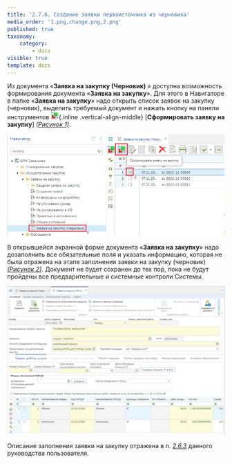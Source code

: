 ```yaml
---
title: '2.7.6. Создание заявки первоисточника из черновика'
media_order: '1.png,change.png,2.png'
published: true
taxonomy:
    category:
        - docs
visible: true
template: docs
---
```


Из документа «**Заявка на закупку (Черновик)** » доступна возможность формирования документа «**Заявка на закупку**». Для этого в Навигаторе в папке «**Заявка на закупку**» надо открыть список заявок на закупку (черновик), выделить требуемый документ и нажать кнопку на панели инструментов  ![](change.png){.inline .vertical-align-middle}  [**Сформировать заявку на закупку**] *[(Рисунок 1)](#ris-01)*.

![Кнопка формирования заявки на закупку](1.png?id=ris-01)

В открывшейся экранной форме документа «**Заявка на закупку**» надо дозаполнить все обязательные поля и указать информацию, которая не была отражена на этапе заполнения заявки на закупку (черновик) *[(Рисунок 2)](#ris-02)*. Документ не будет сохранен до тех пор, пока не будут пройдены все предварительные и системные контроли Системы.

![Заявка на закупку предзаполненная данными из Заявки на закупку (Черновик)](2.png?id=ris-02)

Описание заполнения заявки на закупку отражена в п.  [*2.6.3*](/complex-operations/2-6-formirovanie-zayavok-na-razmesheniya-zakaza/formirovanie-dokumenta-zayavka-na-zakupku) данного руководства пользователя.